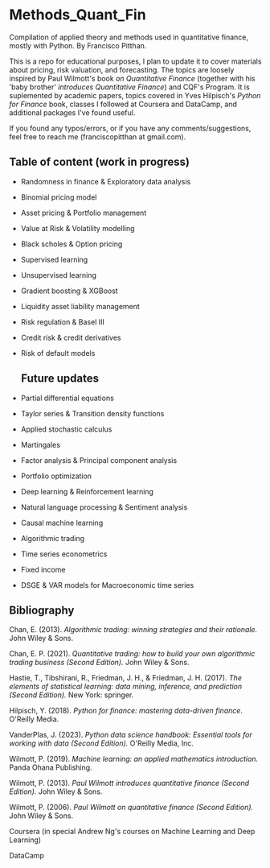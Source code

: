 # Methods_Quant_Fin
 
  Compilation of applied theory and methods used in quantitative finance, mostly with Python. By Francisco Pitthan.

  This is a repo for educational purposes, I plan to update it to cover materials about pricing, risk valuation, and forecasting. The topics are loosely inspired by Paul Wilmott's book *on Quantitative Finance* (together with his 'baby brother' *introduces Quantitative Finance*) and CQF's Program. It is suplemented by academic papers, topics covered in Yves Hilpisch's *Python for Finance* book, classes I followed at Coursera and DataCamp, and additional packages I've found useful.

  If you found any typos/errors, or if you have any comments/suggestions, feel free to reach me (franciscopitthan at gmail.com).

  ## Table of content (work in progress)

* Randomness in finance & Exploratory data analysis
* Binomial pricing model
* Asset pricing & Portfolio management
* Value at Risk & Volatility modelling
* Black scholes & Option pricing
* Supervised learning
* Unsupervised learning
* Gradient boosting & XGBoost
* Liquidity asset liability management
* Risk regulation & Basel III
* Credit risk & credit derivatives
* Risk of default models

  ## Future updates

* Partial differential equations
* Taylor series & Transition density functions
* Applied stochastic calculus
* Martingales
* Factor analysis & Principal component analysis
* Portfolio optimization
* Deep learning & Reinforcement learning
* Natural language processing & Sentiment analysis
* Causal machine learning
* Algorithmic trading
* Time series econometrics
* Fixed income
* DSGE & VAR models for Macroeconomic time series


## Bibliography

Chan, E. (2013). *Algorithmic trading: winning strategies and their rationale.* John Wiley & Sons.

Chan, E. P. (2021). *Quantitative trading: how to build your own algorithmic trading business (Second Edition).* John Wiley & Sons.

Hastie, T., Tibshirani, R., Friedman, J. H., & Friedman, J. H. (2017). *The elements of statistical learning: data mining, inference, and prediction (Second Edition).* New York: springer.

Hilpisch, Y. (2018). *Python for finance: mastering data-driven finance*. O'Reilly Media.

VanderPlas, J. (2023). *Python data science handbook: Essential tools for working with data (Second Edition).* O'Reilly Media, Inc.

Wilmott, P. (2019). *Machine learning: an applied mathematics introduction.* Panda Ohana Publishing.

Wilmott, P. (2013). *Paul Wilmott introduces quantitative finance (Second Edition).* John Wiley & Sons.

Wilmott, P. (2006). *Paul Wilmott on quantitative finance (Second Edition).* John Wiley & Sons.

Coursera (in special Andrew Ng's courses on Machine Learning and Deep Learning) 

DataCamp






  
